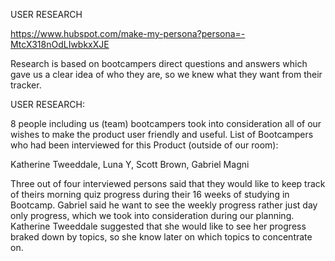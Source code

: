 USER RESEARCH

https://www.hubspot.com/make-my-persona?persona=-MtcX318nOdLIwbkxXJE

Research is based on bootcampers direct questions and answers which gave us a clear idea of who they are, so we knew what they want from their tracker.

USER RESEARCH:

8 people including us (team) bootcampers took into consideration all of our wishes to make the product user friendly and useful.
List of Bootcampers who had been interviewed for this Product (outside of our room):

Katherine Tweeddale,
Luna Y,
Scott Brown,
Gabriel Magni

Three out of four interviewed persons said that they would like to keep track of theirs morning quiz progress during their 16 weeks of studying in Bootcamp. Gabriel said he want to see the weekly progress rather just day only progress, which we took into consideration during our planning. Katherine Tweeddale suggested that she would like to see her progress braked down by topics, so she know later on which topics to concentrate on.
